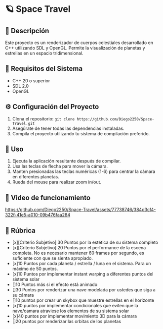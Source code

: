 # 🪐 Space Travel

## 📝 Descripción
Este proyecto es un renderizador de cuerpos celestiales desarrollado en C++ utilizando SDL y OpenGL. Permite la visualización de planetas y estrellas en un espacio tridimensional.

## 🔻 Requisitos del Sistema
- C++ 20 o superior
- SDL 2.0
- OpenGL

## ⚙️ Configuración del Proyecto
1. Clona el repositorio: `git clone https://github.com/Diego2250/Space-Travel.git`
2. Asegúrate de tener todas las dependencias instaladas.
3. Compila el proyecto utilizando tu sistema de compilación preferido.

## 🔎 Uso
1. Ejecuta la aplicación resultante después de compilar.
2. Usa las teclas de flecha para mover la cámara.
3. Manten presionadas las teclas numéricas (1-6) para centrar la cámara en diferentes planetas.
4. Rueda del mouse para realizar zoom in/out.

## 🎥 Video de funcionamiento 

https://github.com/Diego2250/Space-Travel/assets/77738746/384d3cf4-322f-41e5-a010-09b476faa284

## 💯 Rúbrica
- [x][Criterio Subjetivo] 30 Puntos por la estética de su sistema completo
- [x][Criterio Subjetivo] 20 Puntos por el performance de la escena completa. No es necesario mantener 60 frames por segundo, es suficiente con que se sienta apropiado.
- [x]10 Puntos por cada planeta / estrella / luna en el sistema. Para un máximo de 50 puntos. 
- [x]10 Puntos por implementar instant warping a diferentes puntos del sistema solar
- []10 Puntos más si el efecto está animado
- []30 Puntos por renderizar una nave modelada por ustedes que siga a su cámara
- []10 puntos por crear un skybox que muestre estrellas en el horizonte
- [x]10 puntos por implementar condicionales que eviten que la nave/camara atraviese los elementos de su sistema solar
- [x]40 puntos por implementar movimiento 3D para la cámara
- []20 puntos por renderizar las orbitas de los planetas 




